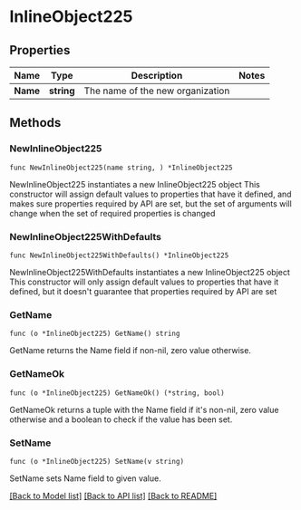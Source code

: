 # InlineObject225

## Properties

Name | Type | Description | Notes
------------ | ------------- | ------------- | -------------
**Name** | **string** | The name of the new organization | 

## Methods

### NewInlineObject225

`func NewInlineObject225(name string, ) *InlineObject225`

NewInlineObject225 instantiates a new InlineObject225 object
This constructor will assign default values to properties that have it defined,
and makes sure properties required by API are set, but the set of arguments
will change when the set of required properties is changed

### NewInlineObject225WithDefaults

`func NewInlineObject225WithDefaults() *InlineObject225`

NewInlineObject225WithDefaults instantiates a new InlineObject225 object
This constructor will only assign default values to properties that have it defined,
but it doesn't guarantee that properties required by API are set

### GetName

`func (o *InlineObject225) GetName() string`

GetName returns the Name field if non-nil, zero value otherwise.

### GetNameOk

`func (o *InlineObject225) GetNameOk() (*string, bool)`

GetNameOk returns a tuple with the Name field if it's non-nil, zero value otherwise
and a boolean to check if the value has been set.

### SetName

`func (o *InlineObject225) SetName(v string)`

SetName sets Name field to given value.



[[Back to Model list]](../README.md#documentation-for-models) [[Back to API list]](../README.md#documentation-for-api-endpoints) [[Back to README]](../README.md)


